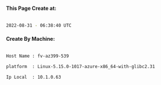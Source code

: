 
   
#### This Page Create at:

```bash

2022-08-31 - 06:38:40 UTC

```

#### Create By Machine:

```bash

Host Name : fv-az399-539

platform  : Linux-5.15.0-1017-azure-x86_64-with-glibc2.31

Ip Local  : 10.1.0.63

```


